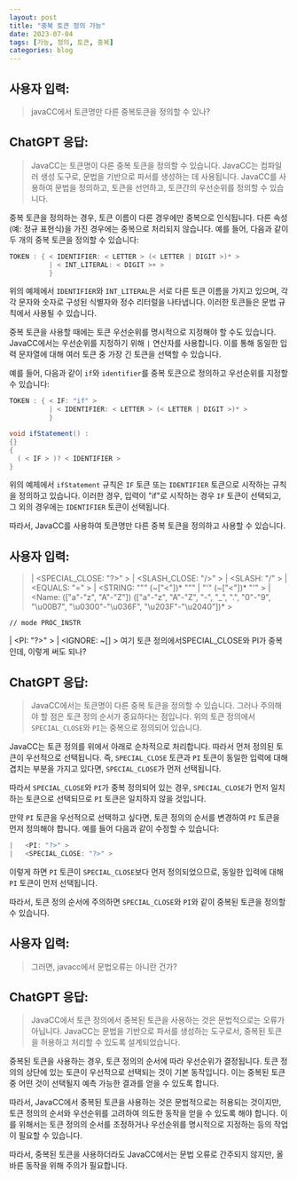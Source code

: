 ```yaml
---
layout: post
title: "중복 토큰 정의 가능"
date: 2023-07-04
tags: [가능, 정의, 토큰, 중복]
categories: blog
---
```


## 사용자 입력:
> javaCC에서 토큰명만 다른 중복토큰을 정의할 수 있나?

## ChatGPT 응답:
> JavaCC는 토큰명이 다른 중복 토큰을 정의할 수 있습니다. JavaCC는 컴파일러 생성 도구로, 문법을 기반으로 파서를 생성하는 데 사용됩니다. JavaCC를 사용하여 문법을 정의하고, 토큰을 선언하고, 토큰간의 우선순위를 정의할 수 있습니다.

중복 토큰을 정의하는 경우, 토큰 이름이 다른 경우에만 중복으로 인식됩니다. 다른 속성(예: 정규 표현식)을 가진 경우에는 중복으로 처리되지 않습니다. 예를 들어, 다음과 같이 두 개의 중복 토큰을 정의할 수 있습니다:

```java
TOKEN : { < IDENTIFIER: < LETTER > (< LETTER | DIGIT >)* >
          | < INT_LITERAL: < DIGIT >+ >
          }
```

위의 예제에서 `IDENTIFIER`와 `INT_LITERAL`은 서로 다른 토큰 이름을 가지고 있으며, 각각 문자와 숫자로 구성된 식별자와 정수 리터럴을 나타냅니다. 이러한 토큰들은 문법 규칙에서 사용될 수 있습니다.

중복 토큰을 사용할 때에는 토큰 우선순위를 명시적으로 지정해야 할 수도 있습니다. JavaCC에서는 우선순위를 지정하기 위해 `|` 연산자를 사용합니다. 이를 통해 동일한 입력 문자열에 대해 여러 토큰 중 가장 긴 토큰을 선택할 수 있습니다.

예를 들어, 다음과 같이 `if`와 `identifier`를 중복 토큰으로 정의하고 우선순위를 지정할 수 있습니다:

```java
TOKEN : { < IF: "if" >
          | < IDENTIFIER: < LETTER > (< LETTER | DIGIT >)* >
          }

void ifStatement() :
{}
{
  ( < IF > )? < IDENTIFIER >
}
```

위의 예제에서 `ifStatement` 규칙은 `IF` 토큰 또는 `IDENTIFIER` 토큰으로 시작하는 규칙을 정의하고 있습니다. 이러한 경우, 입력이 "if"로 시작하는 경우 `IF` 토큰이 선택되고, 그 외의 경우에는 `IDENTIFIER` 토큰이 선택됩니다.

따라서, JavaCC를 사용하여 토큰명만 다른 중복 토큰을 정의하고 사용할 수 있습니다.

## 사용자 입력:
> |   <SPECIAL_CLOSE: "?>" >
|   <SLASH_CLOSE: "/>" >
|   <SLASH: "/" >
|   <EQUALS: "=" >
|   <STRING: "\"" (~["<"])* "\"" | "\'" (~["<"])* "\'" >
|   <Name: (["a"-"z", "A"-"Z"]) (["a"-"z", "A"-"Z", "-", "_", ".", "0"-"9", "\u00B7", "\u0300"-"\u036F", "\u203F"-"\u2040"])* >

    // mode PROC_INSTR
|   <PI: "?>" >
|   <IGNORE: ~[] >   여기 토큰 정의에서SPECIAL_CLOSE와  PI가 중복인데, 이렇게 써도 되나?

## ChatGPT 응답:
> JavaCC에서는 토큰명이 다른 중복 토큰을 정의할 수 있습니다. 그러나 주의해야 할 점은 토큰 정의 순서가 중요하다는 점입니다. 위의 토큰 정의에서 `SPECIAL_CLOSE`와 `PI`는 중복으로 정의되어 있습니다.

JavaCC는 토큰 정의를 위에서 아래로 순차적으로 처리합니다. 따라서 먼저 정의된 토큰이 우선적으로 선택됩니다. 즉, `SPECIAL_CLOSE` 토큰과 `PI` 토큰이 동일한 입력에 대해 겹치는 부분을 가지고 있다면, `SPECIAL_CLOSE`가 먼저 선택됩니다.

따라서 `SPECIAL_CLOSE`와 `PI`가 중복 정의되어 있는 경우, `SPECIAL_CLOSE`가 먼저 일치하는 토큰으로 선택되므로 `PI` 토큰은 일치하지 않을 것입니다.

만약 `PI` 토큰을 우선적으로 선택하고 싶다면, 토큰 정의의 순서를 변경하여 `PI` 토큰을 먼저 정의해야 합니다. 예를 들어 다음과 같이 수정할 수 있습니다:

```java
|   <PI: "?>" >
|   <SPECIAL_CLOSE: "?>" >
```

이렇게 하면 `PI` 토큰이 `SPECIAL_CLOSE`보다 먼저 정의되었으므로, 동일한 입력에 대해 `PI` 토큰이 먼저 선택됩니다.

따라서, 토큰 정의 순서에 주의하면 `SPECIAL_CLOSE`와 `PI`와 같이 중복된 토큰을 정의할 수 있습니다.

## 사용자 입력:
> 그러면, javacc에서 문법오류는 아니란 건가?

## ChatGPT 응답:
> JavaCC에서 토큰 정의에서 중복된 토큰을 사용하는 것은 문법적으로는 오류가 아닙니다. JavaCC는 문법을 기반으로 파서를 생성하는 도구로서, 중복된 토큰을 허용하고 처리할 수 있도록 설계되었습니다.

중복된 토큰을 사용하는 경우, 토큰 정의의 순서에 따라 우선순위가 결정됩니다. 토큰 정의의 상단에 있는 토큰이 우선적으로 선택되는 것이 기본 동작입니다. 이는 중복된 토큰 중 어떤 것이 선택될지 예측 가능한 결과를 얻을 수 있도록 합니다.

따라서, JavaCC에서 중복된 토큰을 사용하는 것은 문법적으로는 허용되는 것이지만, 토큰 정의의 순서와 우선순위를 고려하여 의도한 동작을 얻을 수 있도록 해야 합니다. 이를 위해서는 토큰 정의의 순서를 조정하거나 우선순위를 명시적으로 지정하는 등의 작업이 필요할 수 있습니다.

따라서, 중복된 토큰을 사용하더라도 JavaCC에서는 문법 오류로 간주되지 않지만, 올바른 동작을 위해 주의가 필요합니다.

